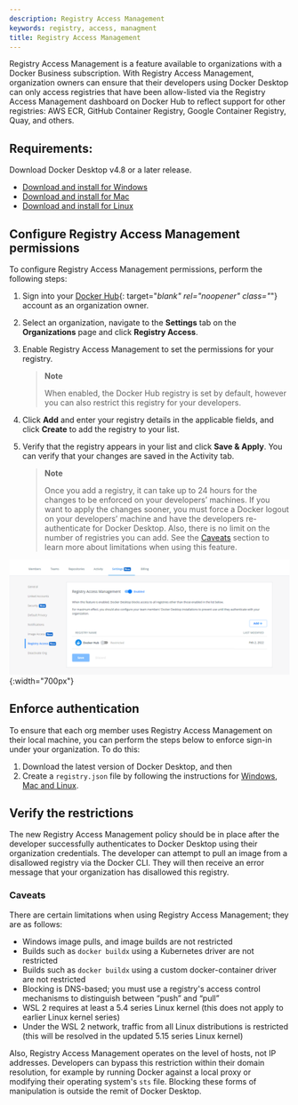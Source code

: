 ```yaml
---
description: Registry Access Management
keywords: registry, access, managment
title: Registry Access Management
---
```


Registry Access Management is a feature available to organizations with a Docker Business subscription. With Registry Access Management, organization owners can ensure that their developers using Docker Desktop can only access registries that have been allow-listed via the Registry Access Management dashboard on Docker Hub to reflect support for other registries: AWS ECR, GitHub Container Registry, Google Container Registry, Quay, and others.

## Requirements:

Download Docker Desktop v4.8 or a later release.

- [Download and install for Windows](../desktop/install/windows-install.md)
- [Download and install for Mac](../desktop/install/mac-install.md)
- [Download and install for Linux](../desktop/install/linux-install.md)

## Configure Registry Access Management permissions

To configure Registry Access Management permissions, perform the following steps:

1. Sign into your [Docker Hub](https://hub.docker.com){: target="_blank" rel="noopener" class="_"} account as an organization owner.
2. Select an organization, navigate to the **Settings** tab on the **Organizations** page and click **Registry Access**.
3. Enable Registry Access Management to set the permissions for your registry.

   > **Note**
   >
   > When enabled, the Docker Hub registry is set by default, however you can also restrict this registry for your developers.

4. Click **Add** and enter your registry details in the applicable fields, and click **Create** to add the registry to your list.
5. Verify that the registry appears in your list and click **Save & Apply**. You can verify that your changes are saved in the Activity tab.

   > **Note**
   >
   > Once you add a registry, it can take up to 24 hours for the changes to be enforced on your developers’ machines. If you want to apply the changes sooner, you must force a Docker logout on your developers’ machine and have the developers re-authenticate for Docker Desktop. Also, there is no limit on the number of registries you can add. See the [Caveats](#caveats) section to learn more about limitations when using this feature.

![Registry Access Management](images/registry-access-management.png){:width="700px"}

## Enforce authentication

To ensure that each org member uses Registry Access Management on their local machine, you can perform the steps below to enforce sign-in under your organization. To do this:

1. Download the latest version of Docker Desktop, and then
2. Create a `registry.json` file by following the instructions for [Windows, Mac and Linux](/docker-hub/configure-sign-in/).

## Verify the restrictions

The new Registry Access Management policy should be in place after the developer successfully authenticates to Docker Desktop using their organization credentials. The developer can attempt to pull an image from a disallowed registry via the Docker CLI. They will then receive an error message that your organization has disallowed this registry.

### Caveats

There are certain limitations when using Registry Access Management; they are as follows:

- Windows image pulls, and image builds are not restricted
- Builds such as `docker buildx` using a Kubernetes driver are not restricted
- Builds such as `docker buildx` using a custom docker-container driver are not restricted
- Blocking is DNS-based; you must use a registry's access control mechanisms to distinguish between “push” and “pull”
- WSL 2 requires at least a 5.4 series Linux kernel (this does not apply to earlier Linux kernel series)
- Under the WSL 2 network, traffic from all Linux distributions is restricted (this will be resolved in the updated 5.15 series Linux kernel)

Also, Registry Access Management operates on the level of hosts, not IP addresses. Developers can bypass this restriction within their domain resolution, for example by running Docker against a local proxy or modifying their operating system's `sts` file. Blocking these forms of manipulation is outside the remit of Docker Desktop.
